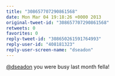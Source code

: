 ```yaml
---
title: "308657707290861568"
date: Mon Mar 04 19:18:26 +0000 2013
original-tweet-id: "308657707290861568"
retweets: 0
favorites: 0
reply-tweet-id: "308650261591764993"
reply-user-id: "408181323"
reply-user-screen-name: "dseadon"
---
```

<a href="https://twitter.com/dseadon">@dseadon</a> you were busy last month fella!
